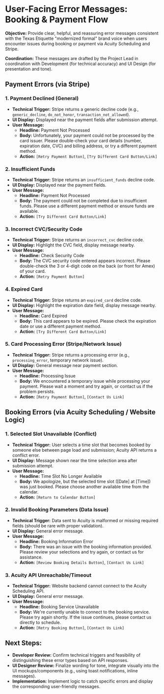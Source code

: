 # User-Facing Error Messages: Booking & Payment Flow

**Objective:** Provide clear, helpful, and reassuring error messages consistent with the Texas Etiquette "modernized formal" brand voice when users encounter issues during booking or payment via Acuity Scheduling and Stripe.

**Coordination:** These messages are drafted by the Project Lead in coordination with Development (for technical accuracy) and UI Design (for presentation and tone).

## Payment Errors (via Stripe)

### 1. Payment Declined (General)
* **Technical Trigger:** Stripe returns a generic decline code (e.g., `generic_decline`, `do_not_honor`, `transaction_not_allowed`).
* **UI Display:** Displayed near the payment fields after submission attempt.
* **User Message:**
    * **Headline:** Payment Not Processed
    * **Body:** Unfortunately, your payment could not be processed by the card issuer. Please double-check your card details (number, expiration date, CVC) and billing address, or try a different payment method.
    * **Action:** `[Retry Payment Button]`, `[Try Different Card Button/Link]`

### 2. Insufficient Funds
* **Technical Trigger:** Stripe returns an `insufficient_funds` decline code.
* **UI Display:** Displayed near the payment fields.
* **User Message:**
    * **Headline:** Payment Not Processed
    * **Body:** The payment could not be completed due to insufficient funds. Please use a different payment method or ensure funds are available.
    * **Action:** `[Try Different Card Button/Link]`

### 3. Incorrect CVC/Security Code
* **Technical Trigger:** Stripe returns an `incorrect_cvc` decline code.
* **UI Display:** Highlight the CVC field, display message nearby.
* **User Message:**
    * **Headline:** Check Security Code
    * **Body:** The CVC security code entered appears incorrect. Please double-check the 3 or 4-digit code on the back (or front for Amex) of your card.
    * **Action:** `[Retry Payment Button]`

### 4. Expired Card
* **Technical Trigger:** Stripe returns an `expired_card` decline code.
* **UI Display:** Highlight the expiration date field, display message nearby.
* **User Message:**
    * **Headline:** Card Expired
    * **Body:** This card appears to be expired. Please check the expiration date or use a different payment method.
    * **Action:** `[Try Different Card Button/Link]`

### 5. Card Processing Error (Stripe/Network Issue)
* **Technical Trigger:** Stripe returns a processing error (e.g., `processing_error`, temporary network issue).
* **UI Display:** General message near payment section.
* **User Message:**
    * **Headline:** Processing Issue
    * **Body:** We encountered a temporary issue while processing your payment. Please wait a moment and try again, or contact us if the problem persists.
    * **Action:** `[Retry Payment Button]`, `[Contact Us Link]`

## Booking Errors (via Acuity Scheduling / Website Logic)

### 1. Selected Slot Unavailable (Conflict)
* **Technical Trigger:** User selects a time slot that becomes booked by someone else between page load and submission; Acuity API returns a conflict error.
* **UI Display:** Message shown near the time selection area after submission attempt.
* **User Message:**
    * **Headline:** Time Slot No Longer Available
    * **Body:** We apologize, but the selected time slot ([Date] at [Time]) was just booked. Please choose another available time from the calendar.
    * **Action:** `[Return to Calendar Button]`

### 2. Invalid Booking Parameters (Data Issue)
* **Technical Trigger:** Data sent to Acuity is malformed or missing required fields (should be rare with proper validation).
* **UI Display:** General error message.
* **User Message:**
    * **Headline:** Booking Information Error
    * **Body:** There was an issue with the booking information provided. Please review your selections and try again, or contact us for assistance.
    * **Action:** `[Review Booking Details Button]`, `[Contact Us Link]`

### 3. Acuity API Unreachable/Timeout
* **Technical Trigger:** Website backend cannot connect to the Acuity Scheduling API.
* **UI Display:** General error message.
* **User Message:**
    * **Headline:** Booking Service Unavailable
    * **Body:** We're currently unable to connect to the booking service. Please try again shortly. If the issue continues, please contact us directly to schedule.
    * **Action:** `[Retry Booking Button]`, `[Contact Us Link]`

## Next Steps:

* **Developer Review:** Confirm technical triggers and feasibility of distinguishing these error types based on API responses.
* **UI Designer Review:** Finalize wording for tone, integrate visually into the UI mockups/components (e.g., using toast notifications, inline messages).
* **Implementation:** Implement logic to catch specific errors and display the corresponding user-friendly messages.
